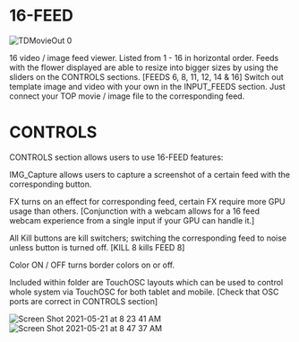 # 16-FEED

![TDMovieOut 0](https://user-images.githubusercontent.com/68321762/119159985-a7a64e00-ba0c-11eb-8bee-297f3dd5d91d.jpg)

16 video / image feed viewer. Listed from 1 - 16 in horizontal order.
Feeds with the flower displayed are able to resize into bigger sizes by using the sliders on the CONTROLS sections.
[FEEDS 6, 8, 11, 12, 14 & 16]
Switch out template image and video with your own in the INPUT_FEEDS section. Just connect your TOP movie / image file to the
corresponding feed.

# CONTROLS
CONTROLS section allows users to use 16-FEED features:

IMG_Capture allows users to capture a screenshot of a certain feed with the corresponding button.

FX turns on an effect for corresponding feed, certain FX require more GPU usage than others.
[Conjunction with a webcam allows for a 16 feed webcam experience from a single input if your GPU can handle it.]

All Kill buttons are kill switchers; switching the corresponding feed to noise unless button is turned off. 
[KILL 8 kills FEED 8]

Color ON / OFF turns border colors on or off.

Included within folder are TouchOSC layouts which can be used to control whole system via TouchOSC for both tablet and mobile.
[Check that OSC ports are correct in CONTROLS section]

![Screen Shot 2021-05-21 at 8 23 41 AM](https://user-images.githubusercontent.com/68321762/119164534-62384f80-ba11-11eb-8398-6ccfe9eab5ed.png)
![Screen Shot 2021-05-21 at 8 47 37 AM](https://user-images.githubusercontent.com/68321762/119164605-73815c00-ba11-11eb-925c-1b5171d914bb.png)
